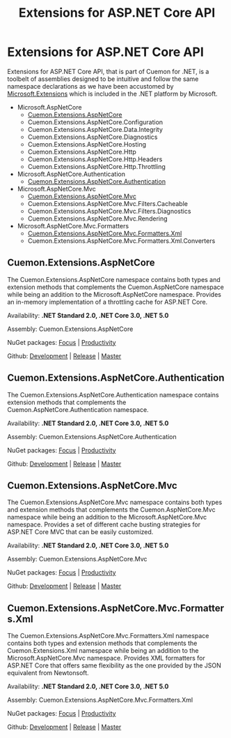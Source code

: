 ﻿---
uid: extensions-aspnet-md
title: Extensions for ASP.NET Core API
---
# Extensions for ASP.NET Core API

Extensions for ASP.NET Core API, that is part of Cuemon for .NET, is a toolbelt of assemblies designed to be intuitive and follow the same namespace declarations as we have been accustomed by [Microsoft.Extensions](https://docs.microsoft.com/en-us/dotnet/api/?view=dotnet-plat-ext-5.0) which is included in the .NET platform by Microsoft.

+ Microsoft.AspNetCore
  + [Cuemon.Extensions.AspNetCore](#cuemonextensionsaspnetcore)
  + Cuemon.Extensions.AspNetCore.Configuration
  + Cuemon.Extensions.AspNetCore.Data.Integrity
  + Cuemon.Extensions.AspNetCore.Diagnostics
  + Cuemon.Extensions.AspNetCore.Hosting
  + Cuemon.Extensions.AspNetCore.Http
  + Cuemon.Extensions.AspNetCore.Http.Headers
  + Cuemon.Extensions.AspNetCore.Http.Throttling
+ Microsoft.AspNetCore.Authentication
  + [Cuemon.Extensions.AspNetCore.Authentication](#cuemonextensionsaspnetcoreauthentication)
+ Microsoft.AspNetCore.Mvc
  + [Cuemon.Extensions.AspNetCore.Mvc](#cuemonextensionsaspnetcoremvc)
  + Cuemon.Extensions.AspNetCore.Mvc.Filters.Cacheable
  + Cuemon.Extensions.AspNetCore.Mvc.Filters.Diagnostics
  + Cuemon.Extensions.AspNetCore.Mvc.Rendering
+ Microsoft.AspNetCore.Mvc.Formatters
  + [Cuemon.Extensions.AspNetCore.Mvc.Formatters.Xml](#cuemonextensionsaspnetcoremvcformattersxml)
  + Cuemon.Extensions.AspNetCore.Mvc.Formatters.Xml.Converters

## Cuemon.Extensions.AspNetCore

The Cuemon.Extensions.AspNetCore namespace contains both types and extension methods that complements the Cuemon.AspNetCore namespace while being an addition to the Microsoft.AspNetCore namespace. Provides an in-memory implementation of a throttling cache for ASP.NET Core.

Availability: **.NET Standard 2.0, .NET Core 3.0, .NET 5.0**

Assembly: Cuemon.Extensions.AspNetCore

NuGet packages: [Focus](https://www.nuget.org/packages/Cuemon.Extensions.AspNetCore) | [Productivity](https://www.nuget.org/packages/Cuemon.AspNetCore.App)

Github: [Development](https://github.com/gimlichael/Cuemon/tree/development/src/Cuemon.Extensions.AspNetCore) | [Release](https://github.com/gimlichael/Cuemon/tree/release/src/Cuemon.Extensions.AspNetCore) | [Master](https://github.com/gimlichael/Cuemon/tree/master/src/Cuemon.Extensions.AspNetCore)

## Cuemon.Extensions.AspNetCore.Authentication

The Cuemon.Extensions.AspNetCore.Authentication namespace contains extension methods that complements the Cuemon.AspNetCore.Authentication namespace.

Availability: **.NET Standard 2.0, .NET Core 3.0, .NET 5.0**

Assembly: Cuemon.Extensions.AspNetCore.Authentication

NuGet packages: [Focus](https://www.nuget.org/packages/Cuemon.Extensions.AspNetCore.Authentication) | [Productivity](https://www.nuget.org/packages/Cuemon.AspNetCore.App)

Github: [Development](https://github.com/gimlichael/Cuemon/tree/development/src/Cuemon.Extensions.AspNetCore.Authentication) | [Release](https://github.com/gimlichael/Cuemon/tree/release/src/Cuemon.Extensions.AspNetCore.Authentication) | [Master](https://github.com/gimlichael/Cuemon/tree/master/src/Cuemon.Extensions.AspNetCore.Authentication)

## Cuemon.Extensions.AspNetCore.Mvc

The Cuemon.Extensions.AspNetCore.Mvc namespace contains both types and extension methods that complements the Cuemon.AspNetCore.Mvc namespace while being an addition to the Microsoft.AspNetCore.Mvc namespace. Provides a set of different cache busting strategies for ASP.NET Core MVC that can be easily customized.

Availability: **.NET Standard 2.0, .NET Core 3.0, .NET 5.0**

Assembly: Cuemon.Extensions.AspNetCore.Mvc

NuGet packages: [Focus](https://www.nuget.org/packages/Cuemon.Extensions.AspNetCore.Mvc) | [Productivity](https://www.nuget.org/packages/Cuemon.AspNetCore.App)

Github: [Development](https://github.com/gimlichael/Cuemon/tree/development/src/Cuemon.Extensions.AspNetCore.Mvc) | [Release](https://github.com/gimlichael/Cuemon/tree/release/src/Cuemon.Extensions.AspNetCore.Mvc) | [Master](https://github.com/gimlichael/Cuemon/tree/master/src/Cuemon.Extensions.AspNetCore.Mvc)

## Cuemon.Extensions.AspNetCore.Mvc.Formatters.Xml

The Cuemon.Extensions.AspNetCore.Mvc.Formatters.Xml namespace contains both types and extension methods that complements the Cuemon.Extensions.Xml namespace while being an addition to the Microsoft.AspNetCore.Mvc namespace. Provides XML formatters for ASP.NET Core that offers same flexibility as the one provided by the JSON equivalent from Newtonsoft.

Availability: **.NET Standard 2.0, .NET Core 3.0, .NET 5.0**

Assembly: Cuemon.Extensions.AspNetCore.Mvc.Formatters.Xml

NuGet packages: [Focus](https://www.nuget.org/packages/Cuemon.Extensions.AspNetCore.Mvc.Formatters.Xml) | [Productivity](https://www.nuget.org/packages/Cuemon.AspNetCore.App)

Github: [Development](https://github.com/gimlichael/Cuemon/tree/development/src/Cuemon.Extensions.AspNetCore.Mvc.Formatters.Xml) | [Release](https://github.com/gimlichael/Cuemon/tree/release/src/Cuemon.Extensions.AspNetCore.Mvc.Formatters.Xml) | [Master](https://github.com/gimlichael/Cuemon/tree/master/src/Cuemon.Extensions.AspNetCore.Mvc.Formatters.Xml)